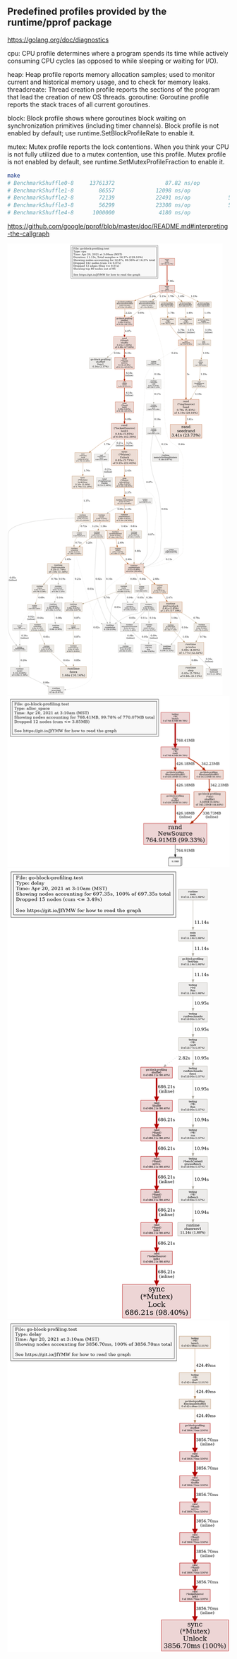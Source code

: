 
## Predefined profiles provided by the runtime/pprof package


https://golang.org/doc/diagnostics

cpu: CPU profile determines where a program spends its time while actively consuming CPU cycles (as opposed to while sleeping or waiting for I/O).

heap: Heap profile reports memory allocation samples; used to monitor current and historical memory usage, and to check for memory leaks.
threadcreate: Thread creation profile reports the sections of the program that lead the creation of new OS threads.
goroutine: Goroutine profile reports the stack traces of all current goroutines.

block: Block profile shows where goroutines block waiting on synchronization primitives (including timer channels). Block profile is not enabled by default; use runtime.SetBlockProfileRate to enable it.

mutex: Mutex profile reports the lock contentions. When you think your CPU is not fully utilized due to a mutex contention, use this profile. Mutex profile is not enabled by default, see runtime.SetMutexProfileFraction to enable it.


```sh
make
# BenchmarkShuffle0-8     13761372                87.82 ns/op            0 B/op          0 allocs/op
# BenchmarkShuffle1-8        86557             12098 ns/op               0 B/op          0 allocs/op
# BenchmarkShuffle2-8        72139             22491 ns/op            5376 B/op          1 allocs/op
# BenchmarkShuffle3-8        56299             23308 ns/op            5440 B/op          2 allocs/op
# BenchmarkShuffle4-8      1000000              4180 ns/op               2 B/op          0 allocs/op
```

https://github.com/google/pprof/blob/master/doc/README.md#interpreting-the-callgraph


<img src="cpu.png">
<img src="mem.png">
<img src="block.png">
<img src="mutex.png">